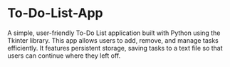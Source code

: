 # To-Do-List-App
A simple, user-friendly To-Do List application built with Python using the Tkinter library. This app allows users to add, remove, and manage tasks efficiently. It features persistent storage, saving tasks to a text file so that users can continue where they left off.
